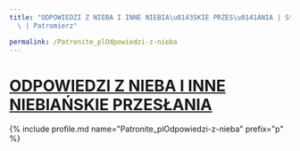 ```yaml
---
title: "ODPOWIEDZI Z NIEBA I INNE NIEBIA\u0143SKIE PRZES\u0141ANIA | Statystyki patronite.pl\
  \ | Patromierz"

permalink: /Patronite_plOdpowiedzi-z-nieba
---
```


# [ODPOWIEDZI Z NIEBA I INNE NIEBIAŃSKIE PRZESŁANIA](https://patronite.pl/Patronite_plOdpowiedzi-z-nieba)

{% include profile.md name="Patronite_plOdpowiedzi-z-nieba" prefix="p" %}
